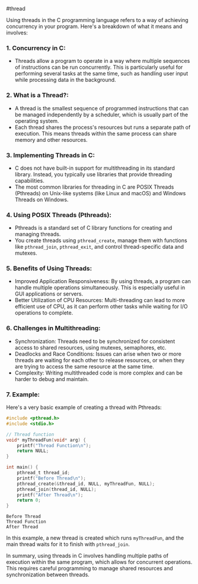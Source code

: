 #thread

Using threads in the C programming language refers to a way of achieving concurrency in your program. Here's a breakdown of what it means and involves:

### 1. **Concurrency in C**:

- Threads allow a program to operate in a way where multiple sequences of instructions can be run concurrently. This is particularly useful for performing several tasks at the same time, such as handling user input while processing data in the background.

### 2. **What is a Thread?**:

- A thread is the smallest sequence of programmed instructions that can be managed independently by a scheduler, which is usually part of the operating system.
- Each thread shares the process's resources but runs a separate path of execution. This means threads within the same process can share memory and other resources.

### 3. **Implementing Threads in C**:

- C does not have built-in support for multithreading in its standard library. Instead, you typically use libraries that provide threading capabilities.
- The most common libraries for threading in C are POSIX Threads (Pthreads) on Unix-like systems (like Linux and macOS) and Windows Threads on Windows.

### 4. **Using POSIX Threads (Pthreads)**:

- Pthreads is a standard set of C library functions for creating and managing threads.
- You create threads using `pthread_create`, manage them with functions like `pthread_join`, `pthread_exit`, and control thread-specific data and mutexes.

### 5. **Benefits of Using Threads**:

- Improved Application Responsiveness: By using threads, a program can handle multiple operations simultaneously. This is especially useful in GUI applications or servers.
- Better Utilization of CPU Resources: Multi-threading can lead to more efficient use of CPU, as it can perform other tasks while waiting for I/O operations to complete.

### 6. **Challenges in Multithreading**:

- Synchronization: Threads need to be synchronized for consistent access to shared resources, using mutexes, semaphores, etc.
- Deadlocks and Race Conditions: Issues can arise when two or more threads are waiting for each other to release resources, or when they are trying to access the same resource at the same time.
- Complexity: Writing multithreaded code is more complex and can be harder to debug and maintain.

### 7. **Example**:

Here's a very basic example of creating a thread with Pthreads:
```c
#include <pthread.h>
#include <stdio.h>

// Thread function
void* myThreadFun(void* arg) {
    printf("Thread Function\n");
    return NULL;
}

int main() {
    pthread_t thread_id;
    printf("Before Thread\n");
    pthread_create(&thread_id, NULL, myThreadFun, NULL);
    pthread_join(thread_id, NULL);
    printf("After Thread\n");
    return 0;
}
```
```text
Before Thread
Thread Function
After Thread
```

In this example, a new thread is created which runs `myThreadFun`, and the main thread waits for it to finish with `pthread_join`.

In summary, using threads in C involves handling multiple paths of execution within the same program, which allows for concurrent operations. This requires careful programming to manage shared resources and synchronization between threads.